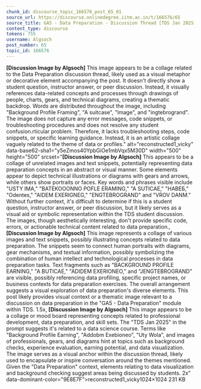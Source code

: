 ```yaml
---
chunk_id: discourse_topic_166576_post_65_01
source_url: https://discourse.onlinedegree.iitm.ac.in/t/166576/65
source_title: GA5 - Data Preparation - Discussion Thread [TDS Jan 2025]
content_type: discourse
tokens: 755
username: Algsoch
post_number: 65
topic_id: 166576
---
```


**[Discussion Image by Algsoch]** This image appears to be a collage related to the Data Preparation discussion thread, likely used as a visual metaphor or decorative element accompanying the post. It doesn't directly show a student question, instructor answer, or peer discussion. Instead, it visually references data-related concepts and processes through drawings of people, charts, gears, and technical diagrams, creating a thematic backdrop. Words are distributed throughout the image, including "Background Profile Framing", "A suitcase", "Image", and "ingtebrogrand". The image does not capture any error messages, code snippets, or troubleshooting procedures and does not resolve any student confusion.rticular problem. Therefore, it lacks troubleshooting steps, code snippets, or specific learning guidance. Instead, it is an artistic collage vaguely related to the theme of data or profiles." alt="reconstructed1_vicky" data-base62-sha1="y5eZmos40YpbGiOe1mbVqx5M30D" width="500" height="500" srcset="**[Discussion Image by Algsoch]** This appears to be a collage of unrelated images and text snippets, potentially representing data preparation concepts in an abstract or visual manner. Some elements appear to depict technical illustrations or diagrams with gears and arrows, while others show portraits or faces. Key words and phrases visible include "USTY IMA," "BATEKOOONNO POFLE ERAMING," "A SUTICAE," "НАВЕБ," "Odentes," "AIDEM EXERIGNEG," "ENGTEBROGRAND" and "VROV DANM." Without further context, it's difficult to determine if this is a student question, instructor answer, or peer discussion, but it likely serves as a visual aid or symbolic representation within the TDS student discussion. The images, though aesthetically interesting, don't provide specific code, errors, or actionable technical content related to data preparation., **[Discussion Image by Algsoch]** This image represents a collage of various images and text snippets, possibly illustrating concepts related to data preparation. The snippets seem to connect human portraits with diagrams, gear mechanisms, and textual information, possibly symbolizing the combination of human intellect and technological processes in data preparation tasks. Text fragments such as "BACKGROUND PROFILE EARNING," "A BUTICAE," "ADIDEM EXERIONEO," and "JENGTEBROGRAND" are visible, possibly referencing data profiling, specific project names, or business contexts for data preparation exercises. The overall arrangement suggests a visual exploration of data preparation's diverse elements. This post likely provides visual context or a thematic image relevant to a discussion on data preparation in the "GA5 - Data Preparation" module within TDS. 1.5x, **[Discussion Image by Algsoch]** This image appears to be a collage or mood board representing concepts related to professional development, data preparation, and skill sets. The "TDS Jan 2025" in the prompt suggests it's related to a data science course. Terms like "Background Profile Earning", "Addobm Exebioneo", "Uty Wola", and images of professionals, gears, and diagrams hint at topics such as background checks, experience evaluation, earning potential, and data visualization. The image serves as a visual anchor within the discussion thread, likely used to encapsulate or inspire conversation around the themes mentioned. Given the "Data Preparation" context, elements relating to data visualization and background checking suggest areas being discussed by students. 2x" data-dominant-color="9E8E7F">reconstructed1_vicky1024×1024 231 KB
